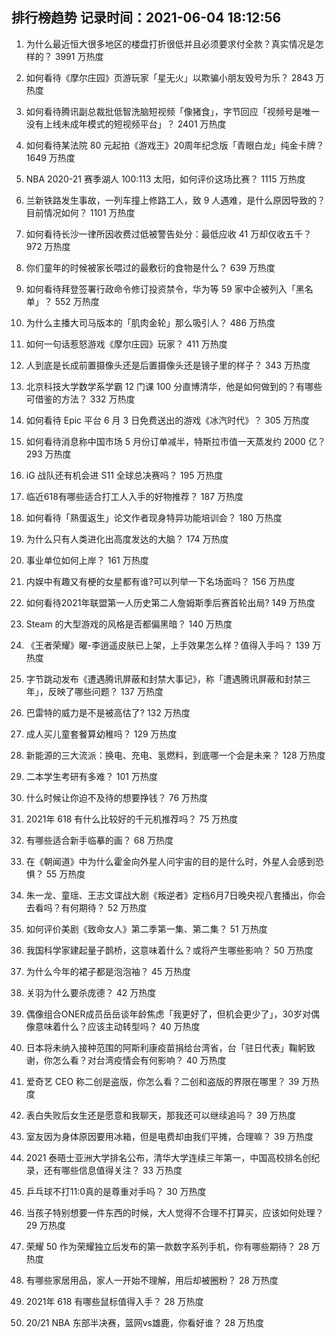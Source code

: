 
## 排行榜趋势 记录时间：2021-06-04 18:12:56
  
  1. 为什么最近恒大很多地区的楼盘打折很低并且必须要求付全款？真实情况是怎样的？ 3991 万热度
    
  2. 如何看待《摩尔庄园》页游玩家「星无火」以欺骗小朋友毁号为乐？ 2843 万热度
    
  3. 如何看待腾讯副总裁批低智洗脑短视频「像猪食」，字节回应「视频号是唯一没有上线未成年模式的短视频平台」？ 2401 万热度
    
  4. 如何看待某法院 80 元起拍《游戏王》20周年纪念版「青眼白龙」纯金卡牌？ 1649 万热度
    
  5. NBA 2020-21 赛季湖人 100:113 太阳，如何评价这场比赛？ 1115 万热度
    
  6. 兰新铁路发生事故，一列车撞上修路工人，致 9 人遇难，是什么原因导致的？目前情况如何？ 1101 万热度
    
  7. 如何看待长沙一律所因收费过低被警告处分：最低应收 41 万却仅收五千？ 972 万热度
    
  8. 你们童年的时候被家长喂过的最敷衍的食物是什么？ 639 万热度
    
  9. 如何看待拜登签署行政命令修订投资禁令，华为等 59 家中企被列入「黑名单」？ 552 万热度
    
  10. 为什么主播大司马版本的「肌肉金轮」那么吸引人？ 486 万热度
    
  11. 如何一句话惹怒游戏《摩尔庄园》玩家？ 411 万热度
    
  12. 人到底是长成前置摄像头还是后置摄像头还是镜子里的样子？ 343 万热度
    
  13. 北京科技大学数学系学霸 12 门课 100 分直博清华，他是如何做到的？有哪些可借鉴的方法？ 332 万热度
    
  14. 如何看待 Epic 平台 6 月 3 日免费送出的游戏《冰汽时代》？ 305 万热度
    
  15. 如何看待消息称中国市场 5 月份订单减半，特斯拉市值一天蒸发约 2000 亿？ 293 万热度
    
  16. iG 战队还有机会进 S11 全球总决赛吗？ 195 万热度
    
  17. 临近618有哪些适合打工人入手的好物推荐？ 187 万热度
    
  18. 如何看待「熟蛋返生」论文作者现身特异功能培训会？ 180 万热度
    
  19. 为什么只有人类进化出高度发达的大脑？ 174 万热度
    
  20. 事业单位如何上岸？ 161 万热度
    
  21. 内娱中有趣又有梗的女星都有谁?可以列举一下名场面吗？ 156 万热度
    
  22. 如何看待2021年联盟第一人历史第二人詹姆斯季后赛首轮出局? 149 万热度
    
  23. Steam 的大型游戏的风格是否都偏黑暗？ 140 万热度
    
  24. 《王者荣耀》曜-李逍遥皮肤已上架，上手效果怎么样？值得入手吗？ 139 万热度
    
  25. 字节跳动发布《遭遇腾讯屏蔽和封禁大事记》，称「遭遇腾讯屏蔽和封禁三年」，反映了哪些问题？ 137 万热度
    
  26. 巴雷特的威力是不是被高估了? 132 万热度
    
  27. 成人买儿童套餐算幼稚吗？ 129 万热度
    
  28. 新能源的三大流派：换电、充电、氢燃料，到底哪一个会是未来？ 128 万热度
    
  29. 二本学生考研有多难？ 101 万热度
    
  30. 什么时候让你迫不及待的想要挣钱？ 76 万热度
    
  31. 2021年 618 有什么比较好的千元机推荐吗？ 75 万热度
    
  32. 有哪些适合新手临摹的画？ 68 万热度
    
  33. 在《朝闻道》中为什么霍金向外星人问宇宙的目的是什么时，外星人会感到恐惧？ 55 万热度
    
  34. 朱一龙、童瑶、王志文谍战大剧《叛逆者》定档6月7日晚央视八套播出，你会去看吗？有何期待？ 52 万热度
    
  35. 如何评价美剧《致命女人》第二季第一集、第二集？ 51 万热度
    
  36. 我国科学家建起量子鹊桥，这意味着什么？或将产生哪些影响？ 50 万热度
    
  37. 为什么今年的裙子都是泡泡袖？ 45 万热度
    
  38. 关羽为什么要杀庞德？ 42 万热度
    
  39. 偶像组合ONER成员岳岳谈年龄焦虑「我更好了，但机会更少了」，30岁对偶像意味着什么？应该主动转型吗？ 40 万热度
    
  40. 日本将未纳入接种范围的阿斯利康疫苗捐给台湾省，台「驻日代表」鞠躬致谢，你怎么看？对台湾疫情会有何影响？ 40 万热度
    
  41. 爱奇艺 CEO 称二创是盗版，你怎么看？二创和盗版的界限在哪里？ 39 万热度
    
  42. 表白失败后女生还是愿意和我聊天，那我还可以继续追吗？ 39 万热度
    
  43. 室友因为身体原因要用冰箱，但是电费却由我们平摊，合理嘛？ 39 万热度
    
  44. 2021 泰晤士亚洲大学排名公布，清华大学连续三年第一，中国高校排名创纪录，还有哪些信息值得关注？ 33 万热度
    
  45. 乒乓球不打11:0真的是尊重对手吗？ 30 万热度
    
  46. 当孩子特别想要一件东西的时候，大人觉得不合理不打算买，应该如何处理？ 29 万热度
    
  47. 荣耀 50 作为荣耀独立后发布的第一款数字系列手机，你有哪些期待？ 28 万热度
    
  48. 有哪些家居用品，家人一开始不理解，用后却被圈粉？ 28 万热度
    
  49. 2021年 618 有哪些鼠标值得入手？ 28 万热度
    
  50. 20/21 NBA 东部半决赛，篮网vs雄鹿，你看好谁？ 28 万热度
    